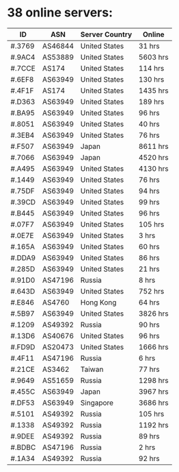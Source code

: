 # 38 online servers:

| ID | ASN | Server Country | Online |
| ------ | ------ | ------ | ------ |
| #.3769 | AS46844 | United States | 31 hrs |
| #.9AC4 | AS53889 | United States | 5603 hrs |
| #.7CCE | AS174 | United States | 114 hrs |
| #.6EF8 | AS63949 | United States | 130 hrs |
| #.4F1F | AS174 | United States | 1435 hrs |
| #.D363 | AS63949 | United States | 189 hrs |
| #.BA95 | AS63949 | United States | 96 hrs |
| #.8051 | AS63949 | United States | 40 hrs |
| #.3EB4 | AS63949 | United States | 76 hrs |
| #.F507 | AS63949 | Japan | 8611 hrs |
| #.7066 | AS63949 | Japan | 4520 hrs |
| #.A495 | AS63949 | United States | 4130 hrs |
| #.1449 | AS63949 | United States | 76 hrs |
| #.75DF | AS63949 | United States | 94 hrs |
| #.39CD | AS63949 | United States | 99 hrs |
| #.B445 | AS63949 | United States | 96 hrs |
| #.07F7 | AS63949 | United States | 105 hrs |
| #.0E7E | AS63949 | United States | 3 hrs |
| #.165A | AS63949 | United States | 60 hrs |
| #.DDA9 | AS63949 | United States | 86 hrs |
| #.285D | AS63949 | United States | 21 hrs |
| #.91D0 | AS47196 | Russia | 8 hrs |
| #.643D | AS63949 | United States | 752 hrs |
| #.E846 | AS4760 | Hong Kong | 64 hrs |
| #.5B97 | AS63949 | United States | 3826 hrs |
| #.1209 | AS49392 | Russia | 90 hrs |
| #.13D6 | AS40676 | United States | 96 hrs |
| #.FD9D | AS20473 | United States | 1666 hrs |
| #.4F11 | AS47196 | Russia | 6 hrs |
| #.21CE | AS3462 | Taiwan | 77 hrs |
| #.9649 | AS51659 | Russia | 1298 hrs |
| #.455C | AS63949 | Japan | 3967 hrs |
| #.DF53 | AS63949 | Singapore | 3686 hrs |
| #.5101 | AS49392 | Russia | 105 hrs |
| #.1338 | AS49392 | Russia | 1192 hrs |
| #.9DEE | AS49392 | Russia | 89 hrs |
| #.BDBC | AS47196 | Russia | 2 hrs |
| #.1A34 | AS49392 | Russia | 92 hrs |

